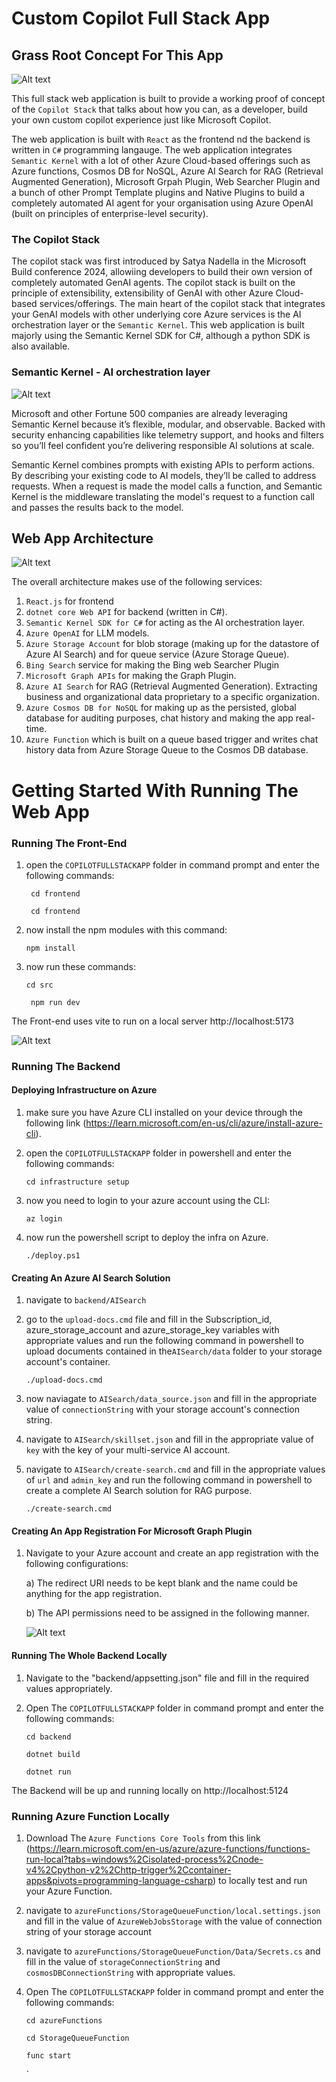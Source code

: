 # Custom Copilot Full Stack App

## Grass Root Concept For This App
![Alt text](https://github.com/kuljotSB/assets/blob/main/copilot%20stack.png?raw=true)

This full stack web application is built to provide a working proof of concept of the `Copilot Stack` that talks about how you can, as a developer, build your own custom copilot experience just like Microsoft Copilot. 

The web application is built with `React` as the frontend nd the backend is written in `C#` programming langauge. The web application integrates `Semantic Kernel` with a lot of other Azure Cloud-based offerings such as Azure functions, Cosmos DB for NoSQL, Azure AI Search for RAG (Retrieval Augmented Generation), Microsoft Grpah Plugin, Web Searcher Plugin and a bunch of other Prompt Template plugins and Native Plugins to build a completely automated AI agent for your organisation using Azure OpenAI (built on principles of enterprise-level security). 

### The Copilot Stack
The copilot stack was first introduced by Satya Nadella in the Microsoft Build conference 2024, allowiing developers to build their own version of completely automated GenAI agents. The copilot stack is built on the principle of extensibility, extensibility of GenAI with other Azure Cloud-based services/offerings. The main heart of the copilot stack that integrates your GenAI models with other underlying core Azure services is the AI orchestration layer or the `Semantic Kernel`. This web application is built majorly using the Semantic Kernel SDK for C#, although a python SDK is also available.

### Semantic Kernel - AI orchestration layer
![Alt text](https://github.com/kuljotSB/assets/blob/main/enterprise-ready.png?raw=true)

Microsoft and other Fortune 500 companies are already leveraging Semantic Kernel because it’s flexible, modular, and observable. Backed with security enhancing capabilities like telemetry support, and hooks and filters so you’ll feel confident you’re delivering responsible AI solutions at scale. 

Semantic Kernel combines prompts with existing APIs to perform actions. By describing your existing code to AI models, they’ll be called to address requests. When a request is made the model calls a function, and Semantic Kernel is the middleware translating the model's request to a function call and passes the results back to the model.

## Web App Architecture 
![Alt text](https://github.com/kuljotSB/assets/blob/main/Screenshot%202024-07-10%20135848.png?raw=true)

The overall architecture makes use of the following services:
1) `React.js` for frontend
2) `dotnet core Web API` for backend (written in C#).
3) `Semantic Kernel SDK for C#` for acting as the AI orchestration layer.
4) `Azure OpenAI` for LLM models.
5) `Azure Storage Account` for blob storage (making up for the datastore of Azure AI Search) and for queue service (Azure Storage Queue).
6) `Bing Search` service for making the Bing web Searcher Plugin
7) `Microsoft Graph APIs` for making the Graph Plugin.
8) `Azure AI Search` for RAG (Retrieval Augmented Generation). Extracting business and organizational data proprietary to a specific organization.
9) `Azure Cosmos DB for NoSQL` for making up as the persisted, global database for auditing purposes, chat history and making the app real-time.
10) `Azure Function` which is built on a queue based trigger and writes chat history data from Azure Storage Queue to the Cosmos DB database.

# Getting Started With Running The Web App

### Running The Front-End

1) open the `COPILOTFULLSTACKAPP` folder in command prompt and enter the following commands:

    ` cd frontend`
   
    ` cd frontend`
   
3) now install the npm modules with this command:


   ` npm install `
   
5) now run these commands:

   `cd src`
   
   ` npm run dev`

The Front-end uses vite to run on a local server http://localhost:5173

![Alt text](https://github.com/kuljotSB/assets/blob/main/Screenshot%202024-07-10%20142243.png?raw=true)

### Running The Backend

#### Deploying Infrastructure on Azure

1) make sure you have Azure CLI installed on your device through the following link (https://learn.microsoft.com/en-us/cli/azure/install-azure-cli).
2) open the `COPILOTFULLSTACKAPP` folder in powershell and enter the following commands:

    `cd infrastructure setup`

3) now you need to login to your azure account using the CLI:

   `az login`

4) now run the powershell script to deploy the infra on Azure.

   `./deploy.ps1`

#### Creating An Azure AI Search Solution

1) navigate to `backend/AISearch`
   
2) go to the `upload-docs.cmd` file and fill in the Subscription_id, azure_storage_account and azure_storage_key variables with appropriate values and run the following command in powershell to upload documents contained in the`AISearch/data` folder to your storage account's container.

   `./upload-docs.cmd`

3) now naviagate to `AISearch/data_source.json` and fill in the appropriate value of `connectionString` with your storage account's connection string.
   
4) navigate to `AISearch/skillset.json` and fill in the appropriate value of `key` with the key of your multi-service AI account.
   
5) navigate to `AISearch/create-search.cmd` and fill in the appropriate values of `url` and `admin_key` and run the following command in powershell to create a complete AI Search solution for RAG purpose.

   `./create-search.cmd`


#### Creating An App Registration For Microsoft Graph Plugin

1) Navigate to your Azure account and create an app registration with the following configurations:

   a) The redirect URI needs to be kept blank and the name could be anything for the app registration.

   b) The API permissions need to be assigned in the following manner.

     ![Alt text](https://github.com/kuljotSB/assets/blob/main/app_registration.png?raw=true)


#### Running The Whole Backend Locally

1) Navigate to the "backend/appsetting.json" file and fill in the required values appropriately.

2) Open The `COPILOTFULLSTACKAPP` folder in command prompt and enter the following commands:

    `cd backend`

    `dotnet build` 

    `dotnet run`

The Backend will be up and running locally on http://localhost:5124



### Running Azure Function Locally

1) Download The `Azure Functions Core Tools` from this link (https://learn.microsoft.com/en-us/azure/azure-functions/functions-run-local?tabs=windows%2Cisolated-process%2Cnode-v4%2Cpython-v2%2Chttp-trigger%2Ccontainer-apps&pivots=programming-language-csharp) to locally test and run your Azure Function.

2) navigate to `azureFunctions/StorageQueueFunction/local.settings.json` and fill in the value of `AzureWebJobsStorage` with the value of connection string of your storage account

3) navigate to `azureFunctions/StorageQueueFunction/Data/Secrets.cs` and fill in the value of `storageConnectionString` and `cosmosDBConnectionString` with appropriate values.

4) Open The `COPILOTFULLSTACKAPP` folder in command prompt and enter the following commands:

    `cd azureFunctions`

    `cd StorageQueueFunction`

    `func start`


   `

   






